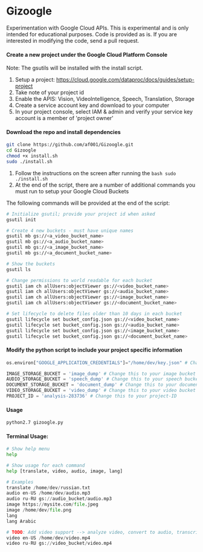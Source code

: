 # Gizoogle
Experimentation with Google Cloud APIs. This is experimental and is only intended for educational purposes. Code is provided as is. If you are interested in modifying the code, send a pull request. 

#### Create a new project under the Google Cloud Platform Console
Note: The gsutils will be installed with the install script.
1. Setup a project: https://cloud.google.com/dataproc/docs/guides/setup-project
2. Take note of your project id
3. Enable the APIS: Vision, VideoIntelligence, Speech, Translation, Storage
4. Create a service account key and download to your computer
5. In your project console, select IAM & admin and verify your service key account is a member of 'project owner'

#### Download the repo and install dependencies 
```bash
git clone https://github.com/af001/Gizoogle.git
cd Gizoogle
chmod +x install.sh
sudo ./install.sh
```

1. Follow the instructions on the screen after running the ```bash sudo ./install.sh```
2. At the end of the script, there are a number of additional commands you must run to setup your Google Cloud Buckets

The following commands will be provided at the end of the script:

```bash
# Initialize gsutil; provide your project id when asked
gsutil init

# Create 4 new buckets - must have unique names
gsutil mb gs://<a_video_bucket_name>
gsutil mb gs://<a_audio_bucket_name>
gsutil mb gs://<a_image_bucket_name>
gsutil mb gs://<a_document_bucket_name>

# Show the buckets
gsutil ls

# Change permissions to world readable for each bucket
gsutil iam ch allUsers:objectViewer gs://<video_bucket_name>
gsutil iam ch allUsers:objectViewer gs://<audio_bucket_name>
gsutil iam ch allUsers:objectViewer gs://<image_bucket_name>
gsutil iam ch allUsers:objectViewer gs://<document_bucket_name>

# Set lifecycle to delete files older than 10 days in each bucket
gsutil lifecycle set bucket_config.json gs://<video_bucket_name>
gsutil lifecycle set bucket_config.json gs://<audio_bucket_name>
gsutil lifecycle set bucket_config.json gs://<image_bucket_name>
gsutil lifecycle set bucket_config.json gs://<document_bucket_name>
```

#### Modify the python script to include your project specific information
```python
os.environ["GOOGLE_APPLICATION_CREDENTIALS"]="/home/dev/key.json" # Change this to your key.json

IMAGE_STORAGE_BUCKET = 'image_dump' # Change this to your image bucket
AUDIO_STORAGE_BUCKET = 'speech_dump' # Change this to your speech bucket
DOCUMENT_STORAGE_BUCKET = 'document_dump' # Change this to your document bucket
VIDEO_STORAGE_BUCKET = 'video_dump' # Change this to your video bucket
PROJECT_ID = 'analysis-283736' # Change this to your project-ID
```

#### Usage
```bash
python2.7 gizoogle.py
```

#### Terminal Usage:
```python
# Show help menu
help

# Show usage for each command
help [translate, video, audio, image, lang]

# Examples
translate /home/dev/russian.txt
audio en-US /home/dev/audio.mp3
audio ru-RU gs://audio_bucket/audio.mp3
image https://mysite.com/file.jpeg
image /home/dev/file.png
lang
lang Arabic

# TODO: Add video support --> analyze video, convert to audio, transcribe, translate, output translated audio as txt
video en-US /home/dev/video.mp4
video ru-RU gs://video_bucket/video.mp4
```
